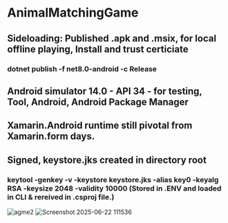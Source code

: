 # AnimalMatchingGame
## Sideloading: Published .apk and .msix, for local offline playing, Install and trust certiciate
### dotnet publish -f net8.0-android -c Release
## Android simulator 14.0 - API 34 - for testing, Tool, Android, Android Package Manager 
## Xamarin.Android runtime still pivotal from Xamarin.form days. 
## Signed, keystore.jks created in directory root
### keytool -genkey -v -keystore keystore.jks -alias key0 -keyalg RSA -keysize 2048 -validity 10000 (Stored in .ENV and loaded in CLI & rereived in .csproj file.)

![agme2](https://github.com/user-attachments/assets/b9f12436-5490-4d46-8d48-dd1c964689df)
![Screenshot 2025-06-22 111536](https://github.com/user-attachments/assets/2a4ba139-c079-4b1a-885e-8204c9652303)
